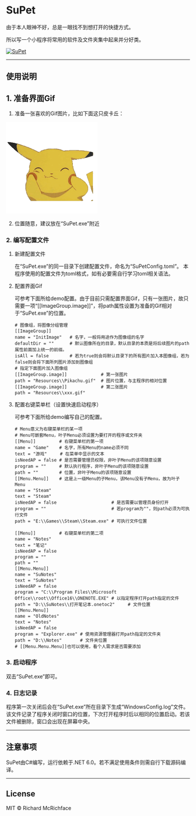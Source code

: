 # SuPet

由于本人眼神不好，总是一眼找不到想打开的快捷方式。

所以写一个小程序将常用的软件及文件夹集中起来并分好类。

[![SuPet](https://img.shields.io/badge/SuPet-Alpha%20v0.1.0-green)](https://github.com/Sener1998/SuPet)

---

## 使用说明

## 1. 准备界面Gif

1. 准备一张喜欢的Gif图片，比如下面这只皮卡丘：

![Pikachu.gif](https://raw.githubusercontent.com/Sener1998/SuPet/master/MainProj/Resources/Pikachu.gif)

2. 位置随意，建议放在“SuPet.exe”附近

### 2. 编写配置文件

1. 新建配置文件
   
   在“SuPet.exe”的同一目录下创建配置文件，命名为“SuPetConfig.toml”。
   本程序使用的配置文件为toml格式，如有必要需自行学习toml相关语法。

2. 配置界面Gif

   可参考下面所给demo配置。由于目前只需配置界面Gif，只有一张图片，故只需要一项“[[ImageGroup.image]]”，将path属性设置为准备的Gif相对于“SuPet.exe”的位置。

   ```
   # 图像组，将图像分组管理
   [[ImageGroup]]
   name = "InitImage"   # 名字，一般将用途作为图像组的名字
   defaultDir = ""      # 默认图像所在的目录，默认目录的本质是将后续图片的path属性前面加上统一的前缀。
   isAll = false        # 若为true则会将默认目录下的所有图片加入本图像组，若为false则会将下面所列图片添加到图像组
   # 指定下面图片加入图像组
   [[ImageGroup.image]]             # 第一张图片
   path = "Resources\\Pikachu.gif"  # 图片位置，与主程序的相对位置
   [[ImageGroup.image]]             # 第二张图片
   path = "Resources\\xxx.gif"
   ```

3. 配置右键菜单栏（设置快速启动程序）
   
   可参考下面所给demo编写自己的配置。

   ```
   # Menu意义为右键菜单栏的某一项
   # Menu可嵌套Menu，叶子Menu必须设置为要打开的程序或文件夹
   [[Menu]]         # 右键菜单栏的第一项
   name = "Game"    # 名字，所有Menu的name必须不同
   text = "游戏"     # 在菜单中显示的文本
   isNeedAP = false # 是否需要管理员权限，非叶子Menu的该项随意设置
   program = ""     # 默认执行程序，非叶子Menu的该项随意设置
   path = ""        # 位置，非叶子Menu的该项随意设置
   [[Menu.Menu]]    # 这是上一级Menu的子Menu，该Menu没有子Menu，故为叶子Menu
   name = "Steam"
   text = "Steam"
   isNeedAP = false                     # 是否需要以管理员身份打开
   program = ""                         # 若program为""，则path必须为可执行文件
   path = "E:\\Games\\Steam\\Steam.exe" # 可执行文件位置

   [[Menu]]         # 右键菜单栏的第二项
   name = "Notes"
   text = "笔记"
   isNeedAP = false
   program = ""
   path = ""
   [[Menu.Menu]]
   name = "SuNotes"
   text = "SuNotes"
   isNeedAP = false
   program = "C:\\Program Files\\Microsoft Office\\root\\Office16\\ONENOTE.EXE" # 以指定程序打开path指定的文件
   path = "D:\\SuNotes\\打开笔记本.onetoc2"     # 文件位置
   [[Menu.Menu]]
   name = "OldNotes"
   text = "Notes"
   isNeedAP = false
   program = "Explorer.exe" # 使用资源管理器打开path指定的文件夹
   path = "D:\\Notes"       # 文件夹位置
   # [[Menu.Menu.Menu]]也可以使用，看个人需求是否需要添加
   ```
### 3. 启动程序

双击“SuPet.exe”即可。

### 4. 日志记录

程序第一次关闭后会在“SuPet.exe”所在目录下生成“WindowsConfig.log”文件。该文件记录了程序关闭时窗口的位置，下次打开程序时后以相同的位置启动。若该文件被删除，窗口会出现在屏幕中央。

---

## 注意事项

SuPet由C#编写，运行依赖于.NET 6.0。若不满足使用条件则需自行下载源码编译。

---

## License

MIT © Richard McRichface

